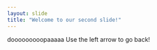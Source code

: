 ```yaml
---
layout: slide
title: "Welcome to our second slide!"
---
```

dooooooooopaaaaa
Use the left arrow to go back!
